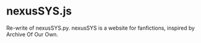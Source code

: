 # nexusSYS.js
Re-write of nexusSYS.py. nexusSYS is a website for fanfictions, inspired by Archive Of Our Own.
